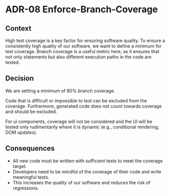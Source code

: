 # ADR-08 Enforce-Branch-Coverage

## Context

High test coverage is a key factor for ensuring software quality. To ensure a consistently high quality of our software, we want to define a minimum for test coverage. Branch coverage is a useful metric here, as it ensures that not only statements but also different execution paths in the code are tested.

## Decision

We are setting a minimum of 80% branch coverage.

Code that is difficult or impossible to test can be excluded from the coverage. Furthermore, generated code does not count towards coverage and should be excluded.

For ui components, coverage will not be considered and the UI will be tested only rudimentarily where it is dynamic (e.g., conditional rendering, DOM updates).

## Consequences

- All new code must be written with sufficient tests to meet the coverage target.
- Developers need to be mindful of the coverage of their code and write meaningful tests.
- This increases the quality of our software and reduces the risk of regressions.
